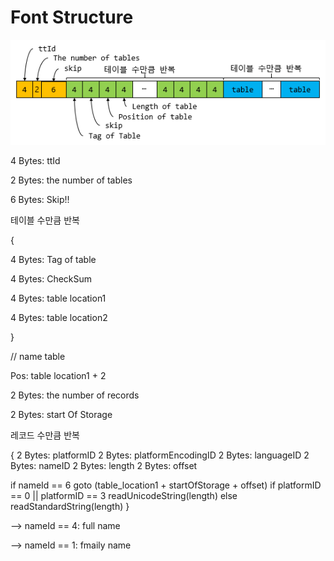 # Font Structure


![Alt text](/img/structure.png "Font File Structure")


4 Bytes: ttId

2 Bytes: the number of tables

6 Bytes: Skip!!


테이블 수만큼 반복

{

  4 Bytes: Tag of table
  
  4 Bytes: CheckSum
 
  4 Bytes: table location1
  
  4 Bytes: table location2
  
}


// name table

Pos: table location1 + 2

2 Bytes: the number of records

2 Bytes: start Of Storage

레코드 수만큼 반복

{
  2 Bytes: platformID
  2 Bytes: platformEncodingID
  2 Bytes: languageID
  2 Bytes: nameID
  2 Bytes: length
  2 Bytes: offset
  
  if nameId == 6
    goto (table_location1 + startOfStorage + offset)
    if platformID == 0 || platformID == 3
      readUnicodeString(length)
    else
      readStandardString(length)
}

--> nameId == 4: full name

--> nameId == 1: fmaily name






